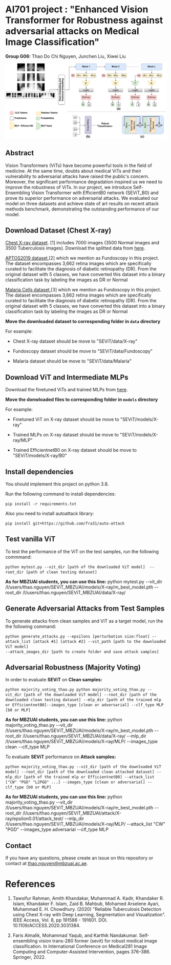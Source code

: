 # AI701 project : "Enhanced Vision Transformer for Robustness against adversarial attacks on Medical Image Classification"

**Group G06:** Thao Do Chi Nguyen, Junchen Liu, Xiwei Liu

![Method](Figures/Method.jpg)

## Abstract 
Vision Transformers (ViTs) have become powerful tools in the field of medicine. At the same time, doubts about medical ViTs and their vulnerability to adversarial attacks have raised the public's concern. Moreover, the significant performance degradation inspired us we need to improve the robustness of ViTs. In our project, we introduce Self-Ensembling Vision Transformer with EfficientB0 network (SEViT_B0) and prove its superior performance on adversarial attacks. We evaluated our model on three datasets and achieve state of art results on recent attack methods benchmark, demonstrating the outstanding performance of our model.

## Download Dataset (Chest X-ray)
[Chest X-ray dataset](https://www.kaggle.com/datasets/tawsifurrahman/tuberculosis-tb-chest-xray-dataset).
[1] includes 7000 images (3500 Normal images and 3500 Tuberculosis images). Download the splitted data from [here](https://drive.google.com/drive/folders/1XmdB37YowEHQTak2rU2iqyzHK8WBF7pO?usp=sharing). 

[APTOS2019 dataset](https://www.kaggle.com/c/aptos2019-blindness-detection/data),[2] which we mention as Fundoscopy in this project. The dataset encompasses 3,662 retina images which are specifically curated to facilitate the diagnosis of diabetic retinopathy (DR). From the original dataset with 5 classes, we have converted this dataset into a binary classification task by labeling the images as DR or Normal

[Malaria Cells dataset](https://www.kaggle.com/datasets/iarunava/cell-images-for-detecting-malaria),[3] which we mention as Fundoscopy in this project. The dataset encompasses 3,662 retina images which are specifically curated to facilitate the diagnosis of diabetic retinopathy (DR). From the original dataset with 5 classes, we have converted this dataset into a binary classification task by labeling the images as DR or Normal

**Move the downloaded dataset to corresponding folder in `data` directory**

For example: 

* Chest X-ray dataset should be move to "SEViT/data/X-ray"

* Fundoscopy dataset should be move to "SEViT/data/Fundoscopy"

* Malaria dataset should be move to "SEViT/data/Malaria"

## Download ViT and Intermediate MLPs
Download the finetuned ViTs and trained MLPs from [here](https://mbzuaiac-my.sharepoint.com/:f:/g/personal/thao_nguyen_mbzuai_ac_ae/EtOu8cFJ_6pIsQ2rdAjr7rMBjhVE1mm9SUMPXCGmcTUavw?e=3MHQdD). 

**Move the donwloaded files to corresponding folder in `models` directory**

For example: 
* Finetuned ViT on X-ray dataset should be move to "SEViT/models/X-ray"

* Trained MLPs on X-ray dataset should be move to "SEViT/models/X-ray/MLP"

* Trained EfficientnetB0 on X-ray dataset should be move to "SEViT/models/X-ray/B0"

## Install dependencies
You should implement this project on python 3.8.

Run the following command to install dependencies: 

```
pip install -r requirements.txt
```

Also you need to install autoattack library:

```
pip install git+https://github.com/fra31/auto-attack
```
## Test vanilla ViT 
To test the performance of the ViT on the test samples, run the following commmand: 

```
python mytest.py --vit_dir [path of the downloaded ViT model]  --root_dir [path of clean testing dataset]

````

**As for MBZUAI students, you can use this line:**  python mytest.py --vit_dir /l/users/thao.nguyen/SEViT_MBZUAI/models/X-ray/m_best_model.pth  --root_dir /l/users/thao.nguyen/SEViT_MBZUAI/data/X-ray/

## Generate Adversarial Attacks from Test Samples
To generate attacks from clean samples and ViT as a target model, run the the following command: 

```
python generate_attacks.py --epsilons [perturbation size:float] --attack_list [attack #1] [attack #2] --vit_path [path to the downloaded ViT model]  
--attack_images_dir [path to create folder and save attack samples]
```

## Adversarial Robustness (Majority Voting)
In order to evaluate **SEViT** on **Clean samples:** 

```
python majority_voting_thao.py python majority_voting_thao.py --vit_dir [path of the downloaded ViT model] --root_dir [path of the downloaded clean testing dataset] --mlp_dir [path of the trained mlp or EfficientnetB0]--images_type [clean or adversarial] --clf_type MLP [b0 or MLP]
```

**As for MBZUAI students, you can use this line:** python majority_voting_thao.py --vit_dir /l/users/thao.nguyen/SEViT_MBZUAI/models/X-ray/m_best_model.pth --root_dir /l/users/thao.nguyen/SEViT_MBZUAI/data/X-ray/ --mlp_dir /l/users/thao.nguyen/SEViT_MBZUAI/models/X-ray/MLP/ --images_type clean --clf_type MLP

To evaluate **SEViT** performance on **Attack samples:**

```
python majority_voting_thao.py --vit_dir [path of the downloaded ViT model] --root_dir [path of the downloaded clean attacked dataset] --mlp_dir [path of the trained mlp or EfficientnetB0] --attack_list ["CW" "PGD" "L2PGD" ...] --images_type [clean or adversarial] --clf_type [b0 or MLP]
```

**As for MBZUAI students, you can use this line:**  python majority_voting_thao.py --vit_dir /l/users/thao.nguyen/SEViT_MBZUAI/models/X-ray/m_best_model.pth --root_dir /l/users/thao.nguyen/SEViT_MBZUAI/attack/X-ray/epsilon0.01/attack_test/ --mlp_dir /l/users/thao.nguyen/SEViT_MBZUAI/models/X-ray/MLP/ --attack_list "CW" "PGD" --images_type adversarial --clf_type MLP

## Contact
If you have any questions, please create an issue on this repository or contact at thao.nguyen@mbzuai.ac.ae.

# References
1. Tawsifur Rahman, Amith Khandakar, Muhammad A. Kadir, Khandaker R. Islam, Khandaker F. Islam, Zaid B. Mahbub, Mohamed Arselene Ayari, Muhammad E. H. Chowdhury. (2020) "Reliable Tuberculosis Detection using Chest X-ray with Deep Learning, Segmentation and Visualization". IEEE Access, Vol. 8, pp 191586 - 191601. DOI. 10.1109/ACCESS.2020.3031384.

2. Faris Almalik, Mohammad Yaqub, and Karthik Nandakumar. Self-ensembling vision trans-280 former (sevit) for robust medical image classification. In International Conference on Medical281 Image Computing and Computer-Assisted Intervention, pages 376–386. Springer, 2022.
